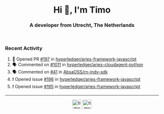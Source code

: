 <h1 align="center">Hi 👋, I'm Timo</h1>
<h3 align="center">A developer from Utrecht, The Netherlands</h3>
<br/>
<!-- https://github.com/rahuldkjain/github-profile-readme-generator --!>

<!--  <p align="left"><img src="https://github-readme-stats.vercel.app/api?username=timoglastra&show_icons=true&count_private=true&" alt="timoglastra" /></p> --!>

<!--
Github language stats
<p align="left"><img src="https://github-readme-stats.vercel.app/api/top-langs/?username=timoglastra&layout=compact" alt="timoglastra" /><p>
-->

<!-- Codestats language stats -->
<!-- <p align="left"><img src="https://codestats-readme.vercel.app/api/top-langs/?username=timoglastra&layout=compact&language_count=12" alt="timoglastra" /><p>    --!>
  
<h3>Recent Activity</h3>

<!--START_SECTION:activity-->
1. 💪 Opened PR [#197](https://github.com/hyperledger/aries-framework-javascript/pull/197) in [hyperledger/aries-framework-javascript](https://github.com/hyperledger/aries-framework-javascript)
2. 🗣 Commented on [#1011](https://github.com/hyperledger/aries-cloudagent-python/issues/1011) in [hyperledger/aries-cloudagent-python](https://github.com/hyperledger/aries-cloudagent-python)
3. 🗣 Commented on [#41](https://github.com/AbsaOSS/rn-indy-sdk/issues/41) in [AbsaOSS/rn-indy-sdk](https://github.com/AbsaOSS/rn-indy-sdk)
4. ❗️ Opened issue [#196](https://github.com/hyperledger/aries-framework-javascript/issues/196) in [hyperledger/aries-framework-javascript](https://github.com/hyperledger/aries-framework-javascript)
5. ❗️ Opened issue [#195](https://github.com/hyperledger/aries-framework-javascript/issues/195) in [hyperledger/aries-framework-javascript](https://github.com/hyperledger/aries-framework-javascript)
<!--END_SECTION:activity-->

---

<p align="center">
<a href="https://twitter.com/timoglastra" target="blank"><img align="center" src="https://cdn.jsdelivr.net/npm/simple-icons@3.0.1/icons/twitter.svg" alt="timoglastra" height="30" width="30" /></a>
<a href="https://linkedin.com/in/timoglastra" target="blank"><img align="center" src="https://cdn.jsdelivr.net/npm/simple-icons@3.0.1/icons/linkedin.svg" alt="timoglastra" height="30" width="30" /></a>
</p>



